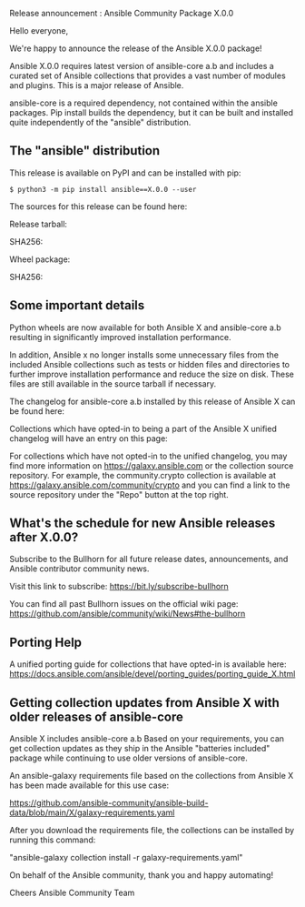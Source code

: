 Release announcement : Ansible Community Package X.0.0

Hello everyone,

We're happy to announce the release of the Ansible X.0.0 package!

Ansible X.0.0 requires latest version of ansible-core a.b and includes a curated set of Ansible collections that provides a vast number of modules and plugins. This is a major release of Ansible.

ansible-core is a required dependency, not contained within the ansible packages. Pip install builds the
dependency, but it can be built and installed quite independently of the "ansible" distribution.

The "ansible" distribution
--------------------------

This release is available on PyPI and can be installed with pip:

`$ python3 -m pip install ansible==X.0.0 --user`

The sources for this release can be found here:

Release tarball:


SHA256:


Wheel package:


SHA256:


Some important details
----------------------

Python wheels are now available for both Ansible X and ansible-core a.b resulting in significantly improved installation performance.

In addition, Ansible x no longer installs some unnecessary files from the included Ansible collections such as tests or hidden files and directories to further improve installation performance and reduce the size on disk. These files are still available in the source tarball if necessary.

The changelog for ansible-core a.b installed by this release of Ansible X can be found here: <changelog of ansible-core>

Collections which have opted-in to being a part of the Ansible X unified changelog will have an entry on this page:

For collections which have not opted-in to the unified changelog, you may find more information on https://galaxy.ansible.com or the collection source repository. For example, the community.crypto collection is available at https://galaxy.ansible.com/community/crypto and you can find a link to the source repository under the "Repo" button at the top right.

What's the schedule for new Ansible releases after X.0.0?
---------------------------------------------------------

Subscribe to the Bullhorn for all future release dates, announcements, and Ansible contributor community news.

Visit this link to subscribe: https://bit.ly/subscribe-bullhorn

You can find all past Bullhorn issues on the official wiki page:
https://github.com/ansible/community/wiki/News#the-bullhorn

Porting Help
------------

A unified porting guide for collections that have opted-in is available here:
https://docs.ansible.com/ansible/devel/porting_guides/porting_guide_X.html

Getting collection updates from Ansible X with older releases of ansible-core
-----------------------------------------------------------------------------

Ansible X includes ansible-core a.b Based on your requirements, you can get collection updates as they ship in the Ansible "batteries included" package while continuing to use older versions of ansible-core.

An ansible-galaxy requirements file based on the collections from Ansible X has been made available for this use case:

<https://github.com/ansible-community/ansible-build-data/blob/main/X/galaxy-requirements.yaml>

After you download the requirements file, the collections can be installed by running this command:

"ansible-galaxy collection install -r galaxy-requirements.yaml"

On behalf of the Ansible community, thank you and happy automating!

Cheers
Ansible Community Team
